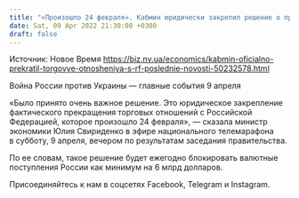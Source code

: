 ```yaml
---
title: "«Произошло 24 февраля». Кабмин юридически закрепил решение о прекращении торговых отношений с Россией"
date: Sat, 09 Apr 2022 21:30:00 +0300
draft: false
---
```

Источник: Новое Время https://biz.nv.ua/economics/kabmin-oficialno-prekratil-torgovye-otnosheniya-s-rf-poslednie-novosti-50232578.html


Война России против Украины — главные события 9 апреля

«Было принято очень важное решение. Это юридическое закрепление фактического прекращения торговых отношений с Российской Федерацией, которое произошло 24 февраля», — сказала министр экономики Юлия Свириденко в эфире национального телемарафона в субботу, 9 апреля, вечером по результатам заседания правительства.

 По ее словам, такое решение будет ежегодно блокировать валютные поступления России как минимум на 6 млрд долларов.

Присоединяйтесь к нам в соцсетях Facebook, Telegram и Instagram.
